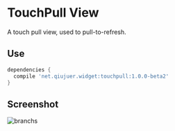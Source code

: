 # TouchPull View

A touch pull view, used to pull-to-refresh.


## Use

```groovy
dependencies {
  compile 'net.qiujuer.widget:touchpull:1.0.0-beta2'
}
```


## Screenshot

![branchs](https://raw.githubusercontent.com/qiujuer/BeFoot/master/android/widget/TouchPull/art/screenshot.png)

